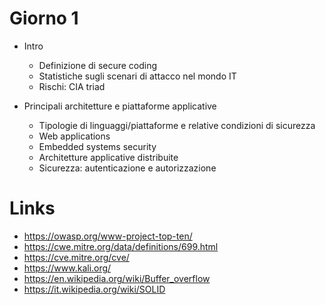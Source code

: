 # Giorno 1

- Intro
  - Definizione di secure coding
  - Statistiche sugli scenari di attacco nel mondo IT
  - Rischi: CIA triad

- Principali architetture e piattaforme applicative
  - Tipologie di linguaggi/piattaforme e relative condizioni di sicurezza
  - Web applications
  - Embedded systems security
  - Architetture applicative distribuite
  - Sicurezza: autenticazione e autorizzazione

# Links

- https://owasp.org/www-project-top-ten/
- https://cwe.mitre.org/data/definitions/699.html
- https://cve.mitre.org/cve/
- https://www.kali.org/
- https://en.wikipedia.org/wiki/Buffer_overflow
- https://it.wikipedia.org/wiki/SOLID